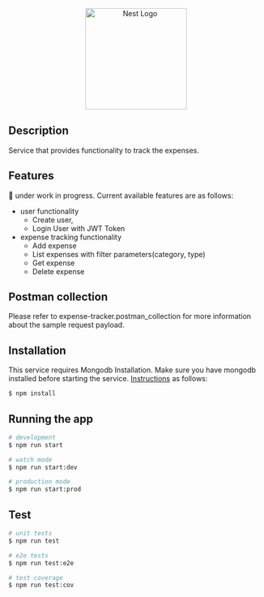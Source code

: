 <p align="center">
  <a href="http://nestjs.com/" target="blank"><img src="https://nestjs.com/img/logo-small.svg" width="200" alt="Nest Logo" /></a>
</p>
 
## Description

Service that provides functionality to track the expenses. 

## Features
:construction: under work in progress. Current available features are as follows:
- user functionality
  - Create user,
  - Login User with JWT Token
- expense tracking functionality
  - Add expense
  - List expenses with filter parameters(category, type)
  - Get expense
  - Delete expense

## Postman collection
Please refer to expense-tracker.postman_collection for more information about the sample request payload.

## Installation
This service requires Mongodb Installation. Make sure you have mongodb installed before starting the service. [Instructions](https://www.mongodb.com/docs/manual/installation/) as follows:

```bash
$ npm install
```

## Running the app

```bash
# development
$ npm run start

# watch mode
$ npm run start:dev

# production mode
$ npm run start:prod
```

## Test

```bash
# unit tests
$ npm run test

# e2e tests
$ npm run test:e2e

# test coverage
$ npm run test:cov
```


